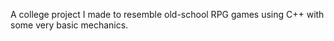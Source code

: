 A college project I made to resemble old-school RPG games using C++ with some very basic mechanics.
